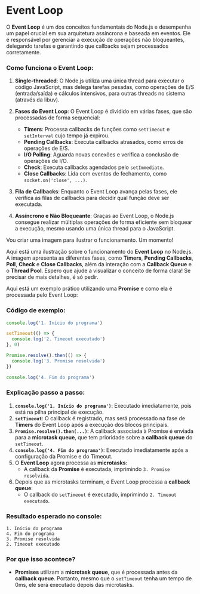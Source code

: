 # Event Loop

O **Event Loop** é um dos conceitos fundamentais do Node.js e desempenha um papel crucial em sua arquitetura assíncrona e baseada em eventos. Ele é responsável por gerenciar a execução de operações não bloqueantes, delegando tarefas e garantindo que callbacks sejam processados corretamente.

### Como funciona o Event Loop:

1. **Single-threaded**: O Node.js utiliza uma única thread para executar o código JavaScript, mas delega tarefas pesadas, como operações de E/S (entrada/saída) e cálculos intensivos, para outras threads no sistema (através da libuv).

2. **Fases do Event Loop**:
   O Event Loop é dividido em várias fases, que são processadas de forma sequencial:

   - **Timers**: Processa callbacks de funções como `setTimeout` e `setInterval` cujo tempo já expirou.
   - **Pending Callbacks**: Executa callbacks atrasados, como erros de operações de E/S.
   - **I/O Polling**: Aguarda novas conexões e verifica a conclusão de operações de I/O.
   - **Check**: Executa callbacks agendados pelo `setImmediate`.
   - **Close Callbacks**: Lida com eventos de fechamento, como `socket.on('close', ...)`.

3. **Fila de Callbacks**: Enquanto o Event Loop avança pelas fases, ele verifica as filas de callbacks para decidir qual função deve ser executada.

4. **Assíncrono e Não Bloqueante**: Graças ao Event Loop, o Node.js consegue realizar múltiplas operações de forma eficiente sem bloquear a execução, mesmo usando uma única thread para o JavaScript.

Vou criar uma imagem para ilustrar o funcionamento. Um momento!

Aqui está uma ilustração sobre o funcionamento do **Event Loop** no Node.js. A imagem apresenta as diferentes fases, como **Timers**, **Pending Callbacks**, **Poll**, **Check** e **Close Callbacks**, além da interação com a **Callback Queue** e o **Thread Pool**. Espero que ajude a visualizar o conceito de forma clara! Se precisar de mais detalhes, é só pedir.

Aqui está um exemplo prático utilizando uma **Promise** e como ela é processada pelo Event Loop:

### Código de exemplo:

```javascript
console.log('1. Início do programa')

setTimeout(() => {
  console.log('2. Timeout executado')
}, 0)

Promise.resolve().then(() => {
  console.log('3. Promise resolvida')
})

console.log('4. Fim do programa')
```

### Explicação passo a passo:

1. **`console.log('1. Início do programa')`**: Executado imediatamente, pois está na pilha principal de execução.
2. **`setTimeout`**: O callback é registrado, mas será processado na fase de **Timers** do Event Loop após a execução dos blocos principais.
3. **`Promise.resolve().then(...)`**: A callback associada à Promise é enviada para a **microtask queue**, que tem prioridade sobre a **callback queue** do `setTimeout`.
4. **`console.log('4. Fim do programa')`**: Executado imediatamente após a configuração da Promise e do Timeout.
5. O **Event Loop** agora processa as **microtasks**:
   - A callback da **Promise** é executada, imprimindo `3. Promise resolvida`.
6. Depois que as microtasks terminam, o Event Loop processa a **callback queue**:
   - O callback do `setTimeout` é executado, imprimindo `2. Timeout executado`.

### Resultado esperado no console:

```
1. Início do programa
4. Fim do programa
3. Promise resolvida
2. Timeout executado
```

### Por que isso acontece?

- **Promises** utilizam a **microtask queue**, que é processada antes da **callback queue**. Portanto, mesmo que o `setTimeout` tenha um tempo de 0ms, ele será executado depois das microtasks.
